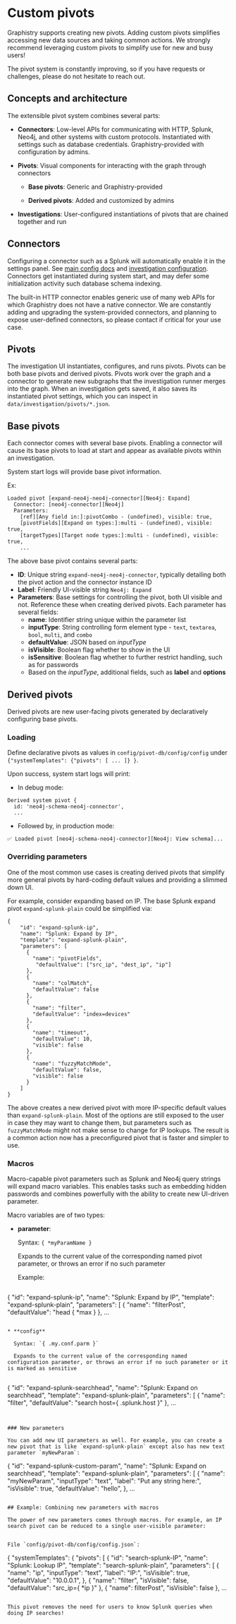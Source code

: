 # Custom pivots

Graphistry supports creating new pivots. Adding custom pivots simplifies accessing new data sources and taking common actions. We strongly recommend leveraging custom pivots to simplify use for new and busy users!

The pivot system is constantly improving, so if you have requests or challenges, please do not hesitate to reach out.

## Concepts and architecture

The extensible pivot system combines several parts:

* **Connectors**: Low-level APIs for communicating with HTTP, Splunk, Neo4j, and other systems with custom protocols. Instantiated with settings such as database credentials. Graphistry-provided with configuration by admins.

* **Pivots**: Visual components for interacting with the graph through connectors

  * **Base pivots**:  Generic and Graphistry-provided

  * **Derived pivots**: Added and customized by admins

* **Investigations**: User-configured instantiations of pivots that are chained together and run

## Connectors
Configuring a connector such as a Splunk will automatically enable it in the settings panel. See [main config docs](configure.md) and [investigation configuration](configure-investigation.md). Connectors get instantiated during system start, and may defer some initialization activity such database schema indexing. 

The built-in HTTP connector enables generic use of many web APIs for which Graphistry does not have a native connector. We are constantly adding and upgrading the system-provided connectors, and planning to expose user-defined connectors, so please contact if critical for your use case.

## Pivots

The investigation UI instantiates, configures, and runs pivots. Pivots can be both base pivots and derived pivots. Pivots work over the graph and a connector to generate new subgraphs that the investigation runner merges into the graph. When an investigation gets saved, it also saves its instantiated pivot settings, which you can inspect in `data/investigation/pivots/*.json`. 

## Base pivots

Each connector comes with several base pivots. Enabling a connector will cause its base pivots to load at start and appear as available pivots within an investigation.

System start logs will provide base pivot information. 

Ex:

```
Loaded pivot [expand-neo4j-neo4j-connector][Neo4j: Expand]
  Connector: [neo4j-connector][Neo4j]
  Parameters: 
    [ref][Any field in:]:pivotCombo - (undefined), visible: true,
    [pivotFields][Expand on types:]:multi - (undefined), visible: true,
    [targetTypes][Target node types:]:multi - (undefined), visible: true,
    ...
```

The above base pivot contains several parts:

* **ID**: Unique string `expand-neo4j-neo4j-connector`, typically detailing both the pivot action and the connector instance ID
* **Label**: Friendly UI-visible string `Neo4j: Expand` 
* **Parameters**: Base settings for controlling the pivot, both UI visible and not. Reference these when creating derived pivots. Each parameter has several fields:
  *  **name**: Identifier string unique within the parameter list
  *  **inputType**: String controlling form element type - `text`, `textarea`, `bool`, `multi`, and `combo`
  *  **defaultValue**: JSON based on *inputType*
  *  **isVisible**: Boolean flag whether to show in the UI
  *  **isSensitive**: Boolean flag whether to further restrict handling, such as for passwords
  *  Based on the *inputType*, additional fields, such as **label** and **options**

## Derived pivots

Derived pivots are new user-facing pivots generated by declaratively configuring base pivots. 

### Loading
Define declarative pivots as values in `config/pivot-db/config/config` under `{"systemTemplates": {"pivots": [ ... ]} }`. 

Upon success, system start logs will print:

* In debug mode:

```
Derived system pivot {
  id: 'neo4j-schema-neo4j-connector',
  ...
```

* Followed by, in production mode:

```
✅ Loaded pivot [neo4j-schema-neo4j-connector][Neo4j: View schema]...
```

### Overriding parameters

One of the most common use cases is creating derived pivots that simplify more general pivots by hard-coding default values and providing a slimmed down UI. 

For example, consider expanding based on IP. The base Splunk expand pivot `expand-splunk-plain` could be simplified via:

```
{
	"id": "expand-splunk-ip",
	"name": "Splunk: Expand by IP",
	"template": "expand-splunk-plain",
	"parameters": [
	  {
	    "name": "pivotFields",
		 "defaultValue": ["src_ip", "dest_ip", "ip"]
	  },
	  {
	    "name": "colMatch",
	    "defaultValue": false
	  },
	  {
	    "name": "filter",
	    "defaultValue": "index=devices"
	  },
	  {
	    "name": "timeout",
	    "defaultValue": 10,
	    "visible": false
	  },
	  {
	    "name": "fuzzyMatchMode",
	    "defaultValue": false,
	    "visible": false
	  }
	]
}
```

The above creates a new derived pivot with more IP-specific default values than `expand-splunk-plain`. Most of the options are still exposed to the user in case they may want to change them, but parameters such as `fuzzyMatchMode` might not make sense to change for IP lookups. The result is a common action now has a preconfigured pivot that is faster and simpler to use.


### Macros


Macro-capable pivot parameters such as Splunk and Neo4j query strings will expand macro variables. This enables tasks such as embedding hidden passwords and combines powerfully with the ability to create new UI-driven parameter.

Macro variables are of two types:

* **parameter**: 
  
  Syntax: `{ *myParamName }`
  
  Expands to the current value of the corresponding named pivot parameter, or throws an error if no such parameter

  Example:

  ```
{
  "id": "expand-splunk-ip",
  "name": "Splunk: Expand by IP",
  "template": "expand-splunk-plain",
  "parameters": [
    {
      "name": "filterPost",
      "defaultValue": "head { *max }
    },
	 ...
```  

* **config**

  Syntax: `{ .my.conf.parm }`
  
  Expands to the current value of the corresponding named configuration parameter, or throws an error if no such parameter or it is marked as sensitive
  
  ```
{
  "id": "expand-splunk-searchhead",
  "name": "Splunk: Expand on searchhead",
	"template": "expand-splunk-plain",
	"parameters": [
      {
        "name": "filter",
        "defaultValue": "search host={ .splunk.host }"
      },
      ...
```  


### New parameters

You can add new UI parameters as well. For example, you can create a new pivot that is like `expand-splunk-plain` except also has new text parameter `myNewParam`:

```
{
  "id": "expand-splunk-custom-param",
  "name": "Splunk: Expand on searchhead",
	"template": "expand-splunk-plain",
	"parameters": [
      {
        "name": "myNewParam",
        "inputType": "text",
        "label": "Put any string here:",
        "isVisible": true,
        "defaultValue": "hello",
      },
      ...
``` 

## Example: Combining new parameters with macros

The power of new parameters comes through macros. For example, an IP search pivot can be reduced to a single user-visible parameter:


File `config/pivot-db/config/config.json`:

  ```
{
  "systemTemplates": {
    "pivots": [
		{
		  "id": "search-splunk-IP",
		  "name": "Splunk: Lookup IP",
			"template": "search-splunk-plain",
			"parameters": [
		      {
		        "name": "ip",
		        "inputType": "text",
		        "label": "IP:",
		        "isVisible": true,
		        "defaultValue": "10.0.0.1",
		      },
		      {
		        "name": "filter",
		        "isVisible": false,
		        "defaultValue": "src_ip={ *ip }"
		      },
		      {
		        "name": filterPost",
		        "isVisible": false
		      },
		      ...
  ```

This pivot removes the need for users to know Splunk queries when doing IP searches!


